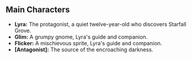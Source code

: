 ## Main Characters

*   **Lyra:** The protagonist, a quiet twelve-year-old who discovers Starfall Grove.
*   **Glim:** A grumpy gnome, Lyra's guide and companion.
*   **Flicker:** A mischievous sprite, Lyra's guide and companion.
*   **[Antagonist]:** The source of the encroaching darkness.
